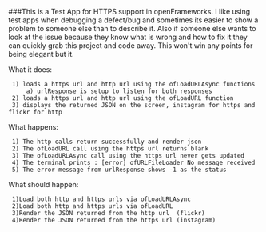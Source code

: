 ###This is a Test App for HTTPS support in openFrameworks. 
I like using test apps when debugging a defect/bug and sometimes its easier to show a problem to someone else than 
to describe it.  Also if someone else wants to look at the issue because they know what is wrong and how to fix it
they can quickly grab this project and code away. This won't win any points for being elegant but it.


What it does:

     1) loads a https url and http url using the ofLoadURLAsync functions
         a) urlResponse is setup to listen for both responses
     2) loads a https url and http url using the ofLoadURL function
     3) displays the returned JSON on the screen, instagram for https and flickr for http


What happens:
 
     1) The http calls return successfully and render json
     2) The ofLoadURL call using the https url returns blank
     3) The ofLoadURLAsync call using the https url never gets updated
     4) The terminal prints : [error] ofURLFileLoader No message received
     5) The error message from urlResponse shows -1 as the status

What should happen:

     1)Load both http and https urls via ofLoadURLAsync
     2)Load both http and https urls via ofLoadURL
     3)Render the JSON returned from the http url  (flickr)
     4)Render the JSON returned from the https url (instagram)
